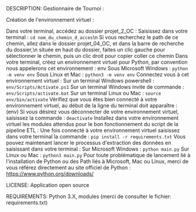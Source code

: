 DESCRIPTION: Gestionnaire de Tournoi :

Création de l'environnement virtuel :

Dans votre terminal, accédez au dossier projet_2_OC : Saisissez dans votre terminal : ``cd nom_du_chemin_d_acces``\n
Si vous recherchez le path de ce chemin, allez dans le dossier projet_04_OC, et dans la barre de recherche du dossier,\n 
située en haut du dossier, faites un clic gauche pour sélectionner le chemin, puis un clic droit pour copier coller ce chemin
Dans votre terminal, créez un environnement virtuel pour Python, par convention nous appelerons cet environnement : env
Sous Microsoft Windows : ``python -m venv env``
Sous Linux et Mac : ``python3 -m venv env``
Connectez vous à cet environnement virtuel :
Sur un terminal Windows powershell : ``env/Scripts/Activate.ps1``
Sur un terminal Windows invite de commande : ``env/Scripts/activate.bat``
Sur un terminal Linux ou Mac : ``source env/bin/activate``
Vérifiez que vous êtes bien connecté à votre environnement virtuel, au début de la ligne du terminal doit apparaître : (env) 
Si vous désirez vous déconnecter de votre environnement virtuel, saisissez la commande : ``deactivate``
Installez dans votre environnement virtuel les modules attendus pour le bon fonctionnement du script de la pipeline ETL : 
Une fois connecté à votre environnement virtuel saisissez dans votre terminal la commande : ``pip install -r requirements.txt``
Vous pouvez maintenant lancer le processus d'extraction des données en saisissant dans votre terminal :
Sur Microsoft Windows : ``python main.py``
Sur Linux ou Mac : ``python3 main.py``
Pour toute problématique de lancement lié à l'installation de Python ou des Path liés à Microsoft, Mac ou Linux, 
merci de vous référez directement au site officiel de Python : https://www.python.org/downloads/

LICENSE: Application open source

REQUIREMENTS: Python 3.X, modules (merci de consulter le fichier: requirements.txt)